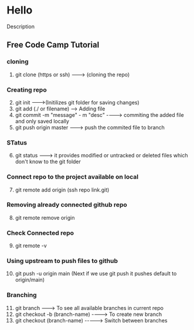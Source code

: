 # Hello
Description

## Free Code Camp Tutorial 

### cloning
1. git clone (https or ssh)   ---> (cloning the repo)


### Creating repo
2. git init                   --->(Initilizes git folder for saving changes)
3. git add (./ or filename)     --> Adding file 
4. git commit -m "message" - m "desc"     ----> commiting the added file and only saved locally
5. git push origin master                    ---> push the commited file to branch


### STatus
6. git status    ---> it provides modified or untracked or deleted files which don't know to the git folder

### Connect repo to the project available on local
7. git remote add origin (ssh repo link.git)

### Removing already connected github repo
8. git remote remove origin

### Check Connected repo
9. git remote -v

### Using upstream to push files to github
10. git push -u origin main  (Next if we use git push it pushes default to origin/main)

### Branching
11. git branch ---> To see all available branches in current repo
12. git checkout -b (branch-name)   ----> To create new branch
13. git checkout (branch-name)     -----> Switch between branches
